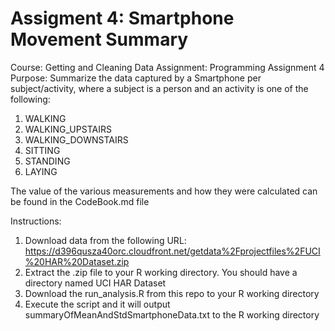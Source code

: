 # Assigment 4: Smartphone Movement Summary

Course: Getting and Cleaning Data 
Assignment: Programming Assignment 4
Purpose: 
Summarize the data captured by a Smartphone per subject/activity, where a subject is a person and an activity is one of the following:

1.  WALKING
2.  WALKING_UPSTAIRS
3.  WALKING_DOWNSTAIRS
4.  SITTING
5.  STANDING
6.  LAYING

The value of the various measurements and how they were calculated can be found in the CodeBook.md file

Instructions:

1.  Download data from the following URL: https://d396qusza40orc.cloudfront.net/getdata%2Fprojectfiles%2FUCI%20HAR%20Dataset.zip
2.  Extract the .zip file to your R working directory. You should have a directory named UCI HAR Dataset
3.  Download the run_analysis.R from this repo to your R working directory
4.  Execute the script and it will output summaryOfMeanAndStdSmartphoneData.txt to the R working directory
